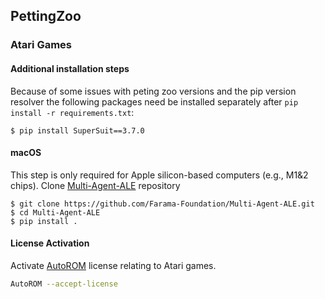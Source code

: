 ## PettingZoo

### Atari Games

#### Additional installation steps

Because of some issues with peting zoo versions and the pip version resolver the following packages need be installed separately after `pip install -r requirements.txt`:

```console
$ pip install SuperSuit==3.7.0
```

#### macOS

This step is only required for Apple silicon-based computers (e.g., M1&2 chips). Clone [Multi-Agent-ALE](https://github.com/Farama-Foundation/Multi-Agent-ALE) repository

```console
$ git clone https://github.com/Farama-Foundation/Multi-Agent-ALE.git
$ cd Multi-Agent-ALE
$ pip install .
```

#### License Activation

Activate [AutoROM](https://github.com/Farama-Foundation/AutoROM) license relating to Atari games.

```sh
AutoROM --accept-license
```
